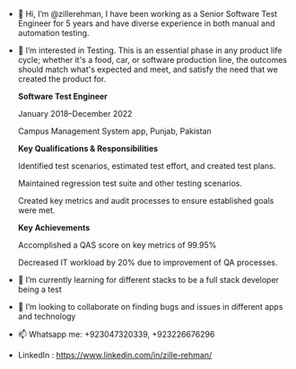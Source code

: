 - 👋 Hi, I’m @zillerehman, I have been working as a Senior Software Test Engineer for 5 years and have diverse experience in both manual and automation testing.
- 👀 I’m interested in Testing. This is an essential phase in any product life cycle; whether it's a food, car, or software production line, the
     outcomes should match what's expected and meet, and satisfy the need that we created the product for.
     
     **Software Test Engineer**
     
     January 2018–December 2022
     
     Campus Management System app, Punjab, Pakistan

     **Key Qualifications & Responsibilities**

     Identified test scenarios, estimated test effort, and created test plans.
     
     Maintained regression test suite and other testing scenarios.
     
     Created key metrics and audit processes to ensure established goals were met.
     
     **Key Achievements**

     Accomplished a QAS score on key metrics of 99.95%
     
     Decreased IT workload by 20% due to improvement of QA processes.
     

- 🌱 I’m currently learning for different stacks to be a full stack developer being a test
- 💞️ I’m looking to collaborate on finding bugs and issues in different apps and technology
- 📫 Whatsapp me: +923047320339, +923226676296
 
- LinkedIn : https://www.linkedin.com/in/zille-rehman/

